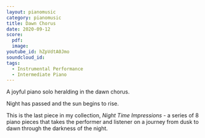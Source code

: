 ```yaml
---
layout: pianomusic
category: pianomusic
title: Dawn Chorus
date: 2020-09-12
score:
  pdf: 
  image: 
youtube_id: hZpVdtA0Jmo
soundcloud_id:
tags:
  - Instrumental Performance
  - Intermediate Piano
---
```


A joyful piano solo heralding in the dawn chorus. 

Night has passed and the sun begins to rise.

This is the last piece in my collection, *Night Time Impressions* - a series of 8 piano pieces that takes the performer and listener on a journey from dusk to dawn through the darkness of the night.



